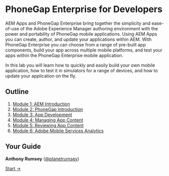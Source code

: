 # PhoneGap Enterprise for Developers

AEM Apps and PhoneGap Enterprise bring together the simplicity and ease-of-use of the Adobe Experience Manager authoring environment with the power and portability of PhoneGap mobile applications. Using AEM Apps you can create, author, and update your applications within AEM. With PhoneGap Enterprise you can choose from a range of pre-built app components, build your app across multiple mobile platforms, and test your apps within the PhoneGap Enterprise mobile application.

In this lab you will learn how to quickly and easily build your own mobile application, how to test it in simulators for a range of devices, and how to update your application on the fly.

## Outline
1. [Module 1: AEM Introduction](module1)
1. [Module 2: PhoneGap Introduction](module2)
1. [Module 3: App Development](module3)
1. [Module 4: Managing App Content](module4)
1. [Module 5: Reviewing App Content](module5)
1. [Module 6: Adobe Mobile Services Analytics](module6)

## Your Guide

__Anthony Rumsey__ ([@planetrumsey](https://twitter.com/planetrumsey/))

[Start →](module1)
